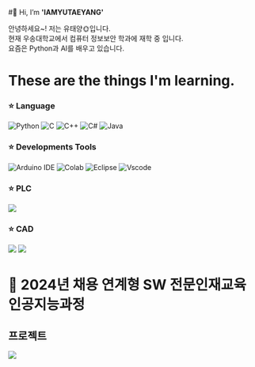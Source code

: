 #👋 Hi, I’m **'IAMYUTAEYANG'**

안녕하세요~! 저는 유태양🌞입니다.<br>
현재 우송대학교에서 컴퓨터 정보보안 학과에 재학 중 입니다.<br>
요즘은 Python과 AI를 배우고 있습니다.<br>


# These are the things I'm learning.
### ⭐ Language
![Python](https://img.shields.io/badge/Python-3776AB?style=for-the-badge&logo=python&logoColor=white)
![C](https://img.shields.io/badge/C-00599C?style=for-the-badge&logo=c&logoColor=white)
![C++](https://img.shields.io/badge/C%2B%2B-00599C?style=for-the-badge&logo=c%2B%2B&logoColor=white)
![C#](https://img.shields.io/badge/C%23-239120?style=for-the-badge&logo=c-sharp&logoColor=white)
![Java](https://img.shields.io/badge/Java-ED8B00?style=for-the-badge&logo=openjdk&logoColor=white)

### ⭐ Developments Tools
![Arduino IDE](https://img.shields.io/badge/Arduino_IDE-00979D?style=for-the-badge&logo=arduino&logoColor=white)
![Colab](https://img.shields.io/badge/Colab-F9AB00?style=for-the-badge&logo=googlecolab&color=525252)
![Eclipse](https://img.shields.io/badge/Eclipse-2C2255?style=for-the-badge&logo=eclipse&logoColor=white)
![Vscode](https://img.shields.io/badge/Visual_Studio_Code-0078D4?style=for-the-badge&logo=visual%20studio%20code&logoColor=white)

### ⭐ PLC
<img src="https://img.shields.io/badge/siemens-009999?style=for-the-badge&logo=siemens&logoColor=white">

### ⭐ CAD
<img src="https://img.shields.io/badge/kicad-314CB0?style=for-the-badge&logo=kicad&logoColor=white">
<img src="https://img.shields.io/badge/siemens_Nx-009999?style=for-the-badge&logo=siemens_Nx&logoColor=white">


# 🌙 2024년 채용 연계형 SW 전문인재교육 인공지능과정
## 프로젝트
<a href="https://github.com/IAMYUTAEYANG/study_TensorFlow/blob/main/README.md"><img src="🌟"/></a>


